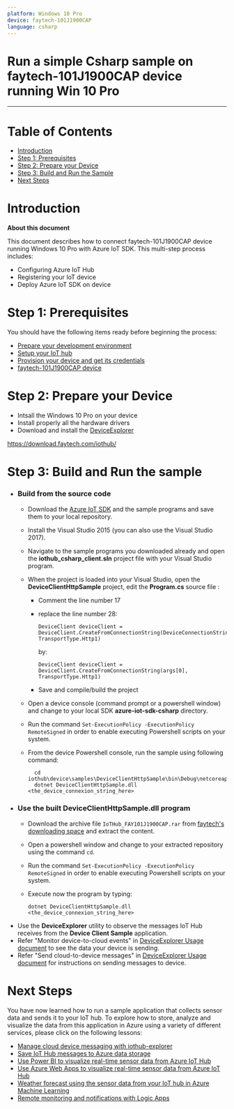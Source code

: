 ```yaml
---
platform: Windows 10 Pro
device: faytech-101J1900CAP
language: csharp
---
```


Run a simple Csharp sample on faytech-101J1900CAP device running Win 10 Pro
===
---

# Table of Contents

-   [Introduction](#Introduction)
-   [Step 1: Prerequisites](#Prerequisites)
-   [Step 2: Prepare your Device](#PrepareDevice)
-   [Step 3: Build and Run the Sample](#Build)
-   [Next Steps](#NextSteps)

<a name="Introduction"></a>
# Introduction

**About this document**

This document describes how to connect faytech-101J1900CAP device running Windows 10 Pro with Azure IoT SDK. This multi-step process includes:
-   Configuring Azure IoT Hub
-   Registering your IoT device
-   Deploy Azure IoT SDK on device

<a name="Prerequisites"></a>
# Step 1: Prerequisites

You should have the following items ready before beginning the process:

-   [Prepare your development environment][setup-devbox-windows]
-   [Setup your IoT hub][lnk-setup-iot-hub]
-   [Provision your device and get its credentials][lnk-manage-iot-hub]
-   [faytech-101J1900CAP device](https://www.faytech.com/catalogue/product/101-capacitive-touch-pc-ft101j1900w4g64gcap/)

<a name="PrepareDevice"></a>
# Step 2: Prepare your Device

-   Intsall the Windows 10 Pro on your device
-	Install properly all the hardware drivers
-	Download and install the [DeviceExplorer](https://github.com/Azure/azure-iot-sdk-csharp/blob/master/tools/DeviceExplorer/doc/how_to_use_device_explorer.md) 

https://download.faytech.com/iothub/

<a name="Build"></a>
# Step 3: Build and Run the sample
-	### Build from the source code
	-   Download the [Azure IoT SDK](https://github.com/Azure/azure-iot-sdk-csharp) and the sample programs and save them to your local repository.
	-	Install the Visual Studio 2015 (you can also use the Visual Studio 2017).
	-	Navigate to the sample programs you downloaded already and open the  **iothub_csharp_client.sln** project file with your Visual Studio program.
	-	When the project is loaded into your Visual Studio, open the **DeviceClientHttpSample** project, edit the **Program.cs** source file :
		-	Comment the line number 17 
		-	replace the line number 28:
	
				DeviceClient deviceClient = DeviceClient.CreateFromConnectionString(DeviceConnectionString, TransportType.Http1)
			
			by:
		
				DeviceClient deviceClient = DeviceClient.CreateFromConnectionString(args[0], TransportType.Http1)
			
		-	Save and compile/build the project
			
	-   Open a device console (command prompt or a powershell window) and change to your local SDK **azure-iot-sdk-csharp** directory.
	-	Run the command `Set-ExecutionPolicy -ExecutionPolicy RemoteSigned` in order to enable executing Powershell scripts on your system.
        
	- From the device Powershell console, run the sample using following command:

			cd iothub\device\samples\DeviceClientHttpSample\bin\Debug\netcoreapp2.0
			dotnet DeviceClientHttpSample.dll <the_device_connexion_string_here>

-	### Use the built **DeviceClientHttpSample.dll** program
	-	Download the archive file `IoTHub_FAY101J1900CAP.rar` from [faytech's downloading space](https://download.faytech.com/iothub/) and extract the content.
	-   Open a powershell window and change to your extracted repository using the command `cd`.
	-	Run the command `Set-ExecutionPolicy -ExecutionPolicy RemoteSigned` in order to enable executing Powershell scripts on your system.
	-	Execute now the program by typing:
		
			dotnet DeviceClientHttpSample.dll <the_device_connexion_string_here>
			
	
-   Use the **DeviceExplorer** utility to observe the messages IoT Hub receives from the **Device Client Sample** application.
-   Refer "Monitor device-to-cloud events" in [DeviceExplorer Usage document](https://github.com/Azure/azure-iot-sdk-csharp/blob/master/tools/DeviceExplorer/doc/how_to_use_device_explorer.md) to see the data your device is sending.
-   Refer "Send cloud-to-device messages" in [DeviceExplorer Usage document](https://github.com/Azure/azure-iot-sdk-csharp/blob/master/tools/DeviceExplorer/doc/how_to_use_device_explorer.md) for instructions on sending messages to device.

<a name="NextSteps"></a>
# Next Steps

You have now learned how to run a sample application that collects sensor data and sends it to your IoT hub. To explore how to store, analyze and visualize the data from this application in Azure using a variety of different services, please click on the following lessons:

-   [Manage cloud device messaging with iothub-explorer]
-   [Save IoT Hub messages to Azure data storage]
-   [Use Power BI to visualize real-time sensor data from Azure IoT Hub]
-   [Use Azure Web Apps to visualize real-time sensor data from Azure IoT Hub]
-   [Weather forecast using the sensor data from your IoT hub in Azure Machine Learning]
-   [Remote monitoring and notifications with Logic Apps]   

[Manage cloud device messaging with iothub-explorer]: https://docs.microsoft.com/en-us/azure/iot-hub/iot-hub-explorer-cloud-device-messaging
[Save IoT Hub messages to Azure data storage]: https://docs.microsoft.com/en-us/azure/iot-hub/iot-hub-store-data-in-azure-table-storage
[Use Power BI to visualize real-time sensor data from Azure IoT Hub]: https://docs.microsoft.com/en-us/azure/iot-hub/iot-hub-live-data-visualization-in-power-bi
[Use Azure Web Apps to visualize real-time sensor data from Azure IoT Hub]: https://docs.microsoft.com/en-us/azure/iot-hub/iot-hub-live-data-visualization-in-web-apps
[Weather forecast using the sensor data from your IoT hub in Azure Machine Learning]: https://docs.microsoft.com/en-us/azure/iot-hub/iot-hub-weather-forecast-machine-learning
[Remote monitoring and notifications with Logic Apps]: https://docs.microsoft.com/en-us/azure/iot-hub/iot-hub-monitoring-notifications-with-azure-logic-apps
[setup-devbox-windows]: https://github.com/Azure/azure-iot-sdk-csharp/blob/master/doc/devbox_setup.md
[lnk-setup-iot-hub]: ../../setup_iothub.md
[lnk-manage-iot-hub]: ../../manage_iot_hub.md
